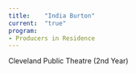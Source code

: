 ```yaml
---
title:    "India Burton"
current:  "true"
program:
- Producers in Residence
---
```


Cleveland Public Theatre (2nd Year)
